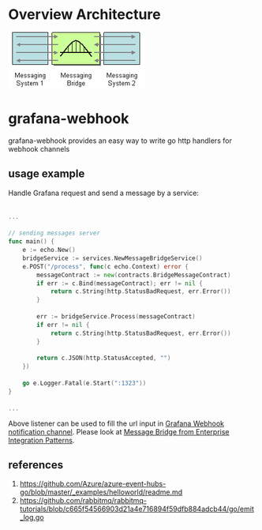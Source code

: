 # Overview Architecture
![Image alt text](./images/MessagingBridge.gif)

# grafana-webhook
grafana-webhook provides an easy way to write go http handlers for webhook channels

## usage example
Handle Grafana request and send a message by a service:

```go

...

// sending messages server
func main() {
	e := echo.New()
	bridgeService := services.NewMessageBridgeService()
	e.POST("/process", func(c echo.Context) error {
		messageContract := new(contracts.BridgeMessageContract)
		if err := c.Bind(messageContract); err != nil {
			return c.String(http.StatusBadRequest, err.Error())
		}

		err := bridgeService.Process(messageContract)
		if err != nil {
			return c.String(http.StatusBadRequest, err.Error())
		}

		return c.JSON(http.StatusAccepted, "")
	})

	go e.Logger.Fatal(e.Start(":1323"))
}

...

```

Above listener can be used to fill the url input in [Grafana Webhook notification channel](http://docs.grafana.org/alerting/notifications/#webhook).
Please look at [Message Bridge from Enterprise Integration Patterns](https://www.enterpriseintegrationpatterns.com/patterns/messaging/MessagingBridge.html).


## references
1. https://github.com/Azure/azure-event-hubs-go/blob/master/_examples/helloworld/readme.md
2. https://github.com/rabbitmq/rabbitmq-tutorials/blob/c665f54566903d21a4e716894f59dfb884adcb44/go/emit_log.go
